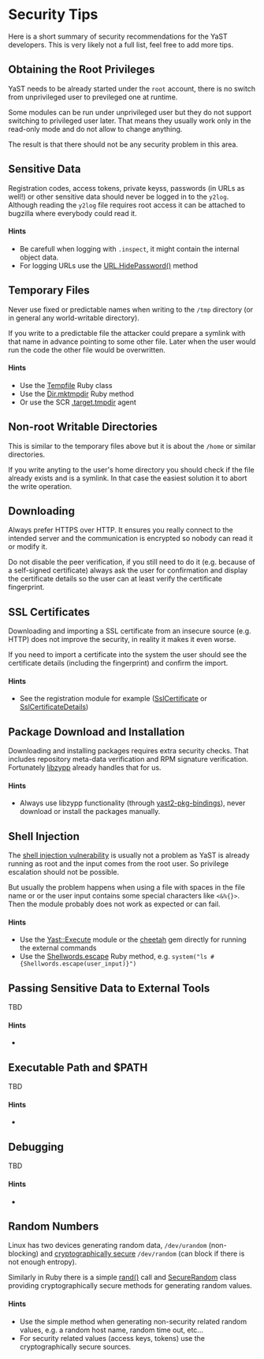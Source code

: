 # Security Tips

Here is a short summary of security recommendations for the YaST developers.
This is very likely not a full list, feel free to add more tips.

## Obtaining the Root Privileges

YaST needs to be already started under the `root` account, there is no switch
from unprivileged user to previleged one at runtime.

Some modules can be run under unprivileged user but they do not support switching
to privileged user later. That means they usually work only in the read-only
mode and do not allow to change anything.

The result is that there should not be any security problem in this area.

## Sensitive Data

Registration codes, access tokens, private keyss, passwords (in URLs as well!)
or other sensitive data should never be logged in to the `y2log`. Although
reading the `y2log` file requires root access it can be attached to bugzilla
where everybody could read it.

#### Hints

- Be carefull when logging with `.inspect`, it might contain the internal object data.
- For logging URLs use the [URL.HidePassword()](
  https://github.com/yast/yast-yast2/blob/5762181d62762816a73fc040362c1efb5d97deed/library/types/src/modules/URL.rb#L613)
  method

## Temporary Files

Never use fixed or predictable names when writing to the `/tmp` directory
(or in general any world-writable directory).

If you write to a predictable file the attacker could prepare a symlink with
that name in advance pointing to some other file. Later when the user would
run the code the other file would be overwritten.

#### Hints

- Use the [Tempfile](
  https://ruby-doc.org/stdlib-2.2.2/libdoc/tempfile/rdoc/Tempfile.html
  ) Ruby class
- Use the [Dir.mktmpdir](
  https://ruby-doc.org/stdlib-2.2.2/libdoc/tmpdir/rdoc/Dir.html#method-c-mktmpdir
  ) Ruby method
- Or use the SCR [.target.tmpdir](
  https://github.com/yast/yast-core/blob/a0f511c66fd64382a1267f8151129d8b3ced7366/doc/systemagent.md#tmpdir
  ) agent

## Non-root Writable Directories

This is similar to the temporary files above but it is about the `/home`
or similar directories.

If you write anyting to the user's home directory you should check if the
file already exists and is a symlink. In that case the easiest solution it to
abort the write operation.


## Downloading

Always prefer HTTPS over HTTP. It ensures you really connect to the intended
server and the communication is encrypted so nobody can read it or modify it.

Do not disable the peer verification, if you still need to do it (e.g.
because of a self-signed certificate) always ask the user for confirmation
and display the certificate details so the user can at least verify the
certificate fingerprint.


## SSL Certificates

Downloading and importing a SSL certificate from an insecure source (e.g. HTTP)
does not improve the security, in reality it makes it even worse.

If you need to import a certificate into the system the user should see the
certificate details (including the fingerprint) and confirm the import.

#### Hints

- See the registration module for example ([SslCertificate](
  https://github.com/yast/yast-registration/blob/327ab34c020a89f8b7e3f4bff55deea82e457237/src/lib/registration/ssl_certificate.rb#L11)
  or [SslCertificateDetails](
  https://github.com/yast/yast-registration/blob/327ab34c020a89f8b7e3f4bff55deea82e457237/src/lib/registration/ssl_certificate_details.rb#L11))


## Package Download and Installation

Downloading and installing packages requires extra security checks.
That includes repository meta-data verification and RPM signature verification.
Fortunately [libzypp](https://github.com/openSUSE/libzypp/) already handles
that for us.

#### Hints

- Always use libzypp functionality (through [yast2-pkg-bindings](
  https://github.com/yast/yast-pkg-bindings/)), never download or install the
  packages manually.

## Shell Injection

The [shell injection vulnerability](
https://en.wikipedia.org/wiki/Code_injection#Shell_injection) is usually not
a problem as YaST is already running as root and the input comes from the root
user. So privilege escalation should not be possible.

But usually the problem happens when using a file with spaces in the file name or
or the user input contains some special characters like `<&%{}>`. Then the module
probably does not work as expected or can fail.


#### Hints

- Use the [Yast::Execute](
  https://github.com/yast/yast-yast2/blob/master/library/system/src/lib/yast2/execute.rb
  ) module or the [cheetah](https://github.com/openSUSE/cheetah) gem directly
  for running the external commands
- Use the [Shellwords.escape](
  http://ruby-doc.org/stdlib-2.2.0/libdoc/shellwords/rdoc/Shellwords.html)
  Ruby method, e.g. `system("ls #{Shellwords.escape(user_input)}")`


## Passing Sensitive Data to External Tools

TBD

#### Hints

-


## Executable Path and $PATH 

TBD

#### Hints

-


## Debugging

TBD

#### Hints

-


## Random Numbers

Linux has two devices generating random data, `/dev/urandom` (non-blocking) and 
[cryptographically secure](
https://en.wikipedia.org/wiki/Cryptographically_secure_pseudorandom_number_generator
) `/dev/random` (can block if there is not enough entropy).

Similarly in Ruby there is a simple [rand()](
https://ruby-doc.org/core-2.2.0/Random.html#method-c-rand) call and
[SecureRandom](
https://ruby-doc.org/stdlib-2.2.0/libdoc/securerandom/rdoc/SecureRandom.html)
class providing cryptographically secure methods for generating random values.

#### Hints

- Use the simple method when generating non-security related random values,
  e.g. a random host name, random time out, etc...
- For security related values (access keys, tokens) use the cryptographically
  secure sources.

